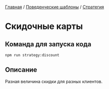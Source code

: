 [Главная](../../..) / [Поведенческие шаблоны](../..) / [Стратегия](..)


# Скидочные карты

## Команда для запуска кода

```
npm run strategy:discount
```

## Описание


Разная величина скидки для разных клиентов.